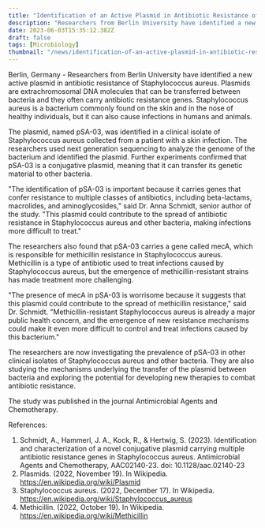 ```yaml
---
title: "Identification of an Active Plasmid in Antibiotic Resistance of Staphylococcus aureus"
description: "Researchers from Berlin University have identified a new active plasmid in antibiotic resistance of Staphylococcus aureus. The plasmid carries genes that confer resistance to multiple classes of antibiotics and could contribute to the spread of antibiotic resistance in Staphylococcus aureus and other bacteria."
date: 2023-06-03T15:35:12.382Z
draft: false
tags: [Microbiology]
thumbnail: "/news/identification-of-an-active-plasmid-in-antibiotic-resistance-of-staphylococcus-aureus/thumb.png"
---
```


Berlin, Germany - Researchers from Berlin University have identified a new active plasmid in antibiotic resistance of Staphylococcus aureus. Plasmids are extrachromosomal DNA molecules that can be transferred between bacteria and they often carry antibiotic resistance genes. Staphylococcus aureus is a bacterium commonly found on the skin and in the nose of healthy individuals, but it can also cause infections in humans and animals.

The plasmid, named pSA-03, was identified in a clinical isolate of Staphylococcus aureus collected from a patient with a skin infection. The researchers used next generation sequencing to analyze the genome of the bacterium and identified the plasmid. Further experiments confirmed that pSA-03 is a conjugative plasmid, meaning that it can transfer its genetic material to other bacteria.

"The identification of pSA-03 is important because it carries genes that confer resistance to multiple classes of antibiotics, including beta-lactams, macrolides, and aminoglycosides," said Dr. Anna Schmidt, senior author of the study. "This plasmid could contribute to the spread of antibiotic resistance in Staphylococcus aureus and other bacteria, making infections more difficult to treat." 

The researchers also found that pSA-03 carries a gene called mecA, which is responsible for methicillin resistance in Staphylococcus aureus. Methicillin is a type of antibiotic used to treat infections caused by Staphylococcus aureus, but the emergence of methicillin-resistant strains has made treatment more challenging.

"The presence of mecA in pSA-03 is worrisome because it suggests that this plasmid could contribute to the spread of methicillin resistance," said Dr. Schmidt. "Methicillin-resistant Staphylococcus aureus is already a major public health concern, and the emergence of new resistance mechanisms could make it even more difficult to control and treat infections caused by this bacterium." 

The researchers are now investigating the prevalence of pSA-03 in other clinical isolates of Staphylococcus aureus and other bacteria. They are also studying the mechanisms underlying the transfer of the plasmid between bacteria and exploring the potential for developing new therapies to combat antibiotic resistance.

The study was published in the journal Antimicrobial Agents and Chemotherapy.

References:

1. Schmidt, A., Hammerl, J. A., Kock, R., &amp; Hertwig, S. (2023). Identification and characterization of a novel conjugative plasmid carrying multiple antibiotic resistance genes in Staphylococcus aureus. Antimicrobial Agents and Chemotherapy, AAC02140-23. doi: 10.1128/aac.02140-23
2. Plasmids. (2022, November 19). In Wikipedia. https://en.wikipedia.org/wiki/Plasmid
3. Staphylococcus aureus. (2022, December 17). In Wikipedia. https://en.wikipedia.org/wiki/Staphylococcus_aureus
4. Methicillin. (2022, October 19). In Wikipedia. https://en.wikipedia.org/wiki/Methicillin